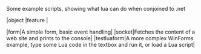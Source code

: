 Some example scripts, showing what lua can do when conjoined to .net

|object |feature |

|form|A simple form, basic event handling|
|socket|Fetches the content of a web site and prints to the console|
|testluaform|A more complex WinForms example, type some Lua code in the textbox and run it, or load a Lua script|

